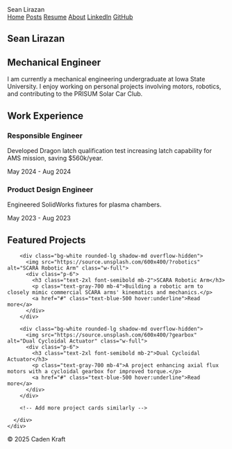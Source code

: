 <!DOCTYPE html>
<html lang="en">
<head>
  <meta charset="UTF-8">
  <meta name="viewport" content="width=device-width, initial-scale=1">
  <title>Sean Lirazan</title>
  <script src="https://cdn.tailwindcss.com"></script>
  <link href="https://fonts.googleapis.com/css2?family=Inter:wght@400;700&display=swap" rel="stylesheet">
  <style>
    body {
      font-family: 'Inter', sans-serif;
    }
  </style>
</head>
<body class="bg-gray-50 text-gray-900">

  <!-- Navbar -->
  <nav class="bg-white shadow-md">
    <div class="max-w-7xl mx-auto px-4 py-4 flex justify-between items-center">
      <div class="text-2xl font-bold">Sean Lirazan</div>
      <div class="flex space-x-6">
        <a href="#" class="hover:underline">Home</a>
        <a href="#" class="hover:underline">Posts</a>
        <a href="#" class="hover:underline">Resume</a>
        <a href="#" class="hover:underline">About</a>
        <a href="https://www.linkedin.com" class="hover:underline" target="_blank">LinkedIn</a>
        <a href="https://github.com" class="hover:underline" target="_blank">GitHub</a>
      </div>
    </div>
  </nav>

  <!-- Hero Section -->
  <section class="text-center py-16">
    <h1 class="text-4xl font-bold mb-4">Sean Lirazan</h1>
    <h2 class="text-2xl text-gray-600 mb-6">Mechanical Engineer</h2>
    <p class="max-w-2xl mx-auto text-gray-700">
      I am currently a mechanical engineering undergraduate at Iowa State University. I enjoy working on personal projects involving motors, robotics, and contributing to the PRISUM Solar Car Club.
    </p>
  </section>

  <!-- Work Experience -->
  <section class="max-w-5xl mx-auto py-16 px-4">
    <h2 class="text-3xl font-bold mb-8">Work Experience</h2>
    <div class="space-y-8">
      <div class="bg-white p-6 rounded-lg shadow">
        <h3 class="text-xl font-semibold">Responsible Engineer</h3>
        <p class="text-gray-600 mt-2">Developed Dragon latch qualification test increasing latch capability for AMS mission, saving $560k/year.</p>
        <p class="text-sm text-gray-400 mt-1">May 2024 - Aug 2024</p>
      </div>
      <div class="bg-white p-6 rounded-lg shadow">
        <h3 class="text-xl font-semibold">Product Design Engineer</h3>
        <p class="text-gray-600 mt-2">Engineered SolidWorks fixtures for plasma chambers.</p>
        <p class="text-sm text-gray-400 mt-1">May 2023 - Aug 2023</p>
      </div>
      <!-- Add more entries similarly -->
    </div>
  </section>

  <!-- Featured Projects -->
  <section class="bg-gray-100 py-16">
    <div class="max-w-6xl mx-auto px-4">
      <h2 class="text-3xl font-bold mb-8 text-center">Featured Projects</h2>
      <div class="grid md:grid-cols-2 gap-8">
        
        <div class="bg-white rounded-lg shadow-md overflow-hidden">
          <img src="https://source.unsplash.com/600x400/?robotics" alt="SCARA Robotic Arm" class="w-full">
          <div class="p-6">
            <h3 class="text-2xl font-semibold mb-2">SCARA Robotic Arm</h3>
            <p class="text-gray-700 mb-4">Building a robotic arm to closely mimic commercial SCARA arms' kinematics and mechanics.</p>
            <a href="#" class="text-blue-500 hover:underline">Read more</a>
          </div>
        </div>

        <div class="bg-white rounded-lg shadow-md overflow-hidden">
          <img src="https://source.unsplash.com/600x400/?gearbox" alt="Dual Cycloidal Actuator" class="w-full">
          <div class="p-6">
            <h3 class="text-2xl font-semibold mb-2">Dual Cycloidal Actuator</h3>
            <p class="text-gray-700 mb-4">A project enhancing axial flux motors with a cycloidal gearbox for improved torque.</p>
            <a href="#" class="text-blue-500 hover:underline">Read more</a>
          </div>
        </div>

        <!-- Add more project cards similarly -->

      </div>
    </div>
  </section>

  <!-- Footer -->
  <footer class="text-center py-8 text-gray-500 text-sm">
    © 2025 Caden Kraft
  </footer>

</body>
</html>
